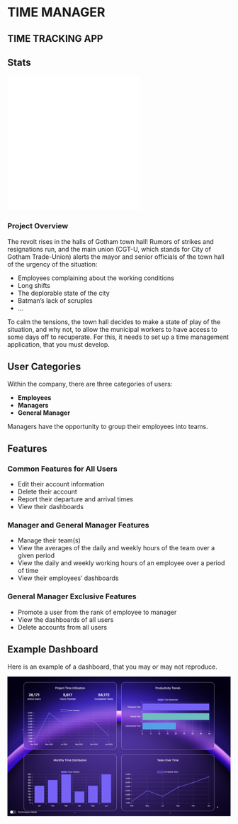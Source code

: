 # TIME MANAGER

## TIME TRACKING APP

## Stats

![Latest Tag](latest-tag-badge.md)
![GitHub Workflow Status](workflow-status-badge.md)

### Project Overview

The revolt rises in the halls of Gotham town hall! Rumors of strikes and resignations run, and the main union (CGT-U, which stands for City of Gotham Trade-Union) alerts the mayor and senior officials of the town hall of the urgency of the situation:

- Employees complaining about the working conditions
- Long shifts
- The deplorable state of the city
- Batman’s lack of scruples
- ...

To calm the tensions, the town hall decides to make a state of play of the situation, and why not, to allow the municipal workers to have access to some days off to recuperate. For this, it needs to set up a time management application, that you must develop.

## User Categories

Within the company, there are three categories of users:

- **Employees**
- **Managers**
- **General Manager**

Managers have the opportunity to group their employees into teams.

## Features

### Common Features for All Users

- Edit their account information
- Delete their account
- Report their departure and arrival times
- View their dashboards

### Manager and General Manager Features

- Manage their team(s)
- View the averages of the daily and weekly hours of the team over a given period
- View the daily and weekly working hours of an employee over a period of time
- View their employees’ dashboards

### General Manager Exclusive Features

- Promote a user from the rank of employee to manager
- View the dashboards of all users
- Delete accounts from all users

## Example Dashboard

Here is an example of a dashboard, that you may or may not reproduce.

![Example Dashboard](./images/dashboards.png)
